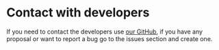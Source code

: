 # Contact with developers

If you need to contact the developers use [our GitHub](https://github.com/grunch/p2plnbot), if you have any proposal or want to report a bug go to the issues section and create one.
